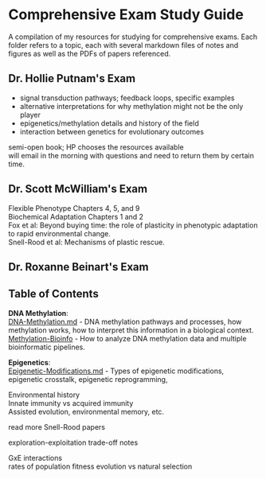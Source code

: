 # Comprehensive Exam Study Guide

A compilation of my resources for studying for comprehensive exams. Each folder refers to a topic, each with several markdown files of notes and figures as well as the PDFs of papers referenced.

## Dr. Hollie Putnam's Exam

- signal transduction pathways; feedback loops, specific examples  
- alternative interpretations for why methylation might not be the only player  
- epigenetics/methylation details and history of the field  
- interaction between genetics for evolutionary outcomes  

semi-open book; HP chooses the resources available  
will email in the morning with questions and need to return them by certain time.

## Dr. Scott McWilliam's Exam

Flexible Phenotype Chapters 4, 5, and 9  
Biochemical Adaptation Chapters 1 and 2  
Fox et al: Beyond buying time: the role of plasticity in phenotypic adaptation to rapid environmental change.  
Snell-Rood et al: Mechanisms of plastic rescue.  

## Dr. Roxanne Beinart's Exam

## Table of Contents

**DNA Methylation**:  
[DNA-Methylation.md](https://github.com/emmastrand/EmmaStrand_Notebook/blob/master/Comprehensive-Exams/DNA-methylation/DNA-methylation.md) - DNA methylation pathways and processes, how methylation works, how to interpret this information in a biological context.  
[Methylation-Bioinfo](https://github.com/emmastrand/EmmaStrand_Notebook/blob/master/Comprehensive-Exams/DNA-methylation/Methylation-Bioinfo.md) - How to analyze DNA methylation data and multiple bioinformatic pipelines.  

**Epigenetics**:  
[Epigenetic-Modifications.md](https://github.com/emmastrand/EmmaStrand_Notebook/blob/master/Comprehensive-Exams/Epigenetics/Epigenetic-Modifications.md) - Types of epigenetic modifications, epigenetic crosstalk, epigenetic reprogramming,   


Environmental history  
Innate immunity vs acquired immunity  
Assisted evolution, environmental memory, etc.

read more Snell-Rood papers

exploration-exploitation trade-off notes  

GxE interactions  
rates of population fitness evolution vs natural selection 
